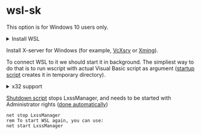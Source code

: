 # wsl-sk

This option is for Windows 10 users only. 

<details>
  <summary>Install WSL</summary>
  
[Make sure](https://aka.ms/wslinstall), you've enabled and installed WSL on your PC properly.
```batch
rem Powershell with Administrative privileges
Enable-WindowsOptionalFeature -Online -FeatureName "Microsoft-Windows-Subsystem-Linux"
rem Install any distributive via Store or using Powershell (e.g. Ubuntu 18.04):
Invoke-WebRequest -Uri https://aka.ms/wsl-ubuntu-1804 -OutFile Ubuntu.appx -UseBasicParsing
```

After installation, you'll be able to run `bash`.

Update your system:
```bash
wsl
sudo apt update
sudo apt upgrade
```
</details>

Install X-server for Windows (for example, [VcXsrv](https://github.com/ArcticaProject/vcxsrv/releases) or [Xming](https://sourceforge.net/projects/xming/)). 

To connect WSL to it we should start it in background. The simpliest way to do that is to run wscript with actual Visual Basic script as argument ([startup script](start.cmd) creates it in temporary directory).

<details>
  <summary>x32 support</summary>
 
WSL has issues with x32 architecture support - you can use solution I've found [here](https://github.com/Microsoft/WSL/issues/2468#issuecomment-374904520):

```bash
sudo apt install -y qemu-user-static
sudo update-binfmts --install i386 /usr/bin/qemu-i386-static --magic '\x7fELF\x01\x01\x01\x03\x00\x00\x00\x00\x00\x00\x00\x00\x03\x00\x03\x00\x01\x00\x00\x00' --mask '\xff\xff\xff\xff\xff\xff\xff\xfc\xff\xff\xff\xff\xff\xff\xff\xff\xf8\xff\xff\xff\xff\xff\xff\xff'
# unfortunately you should run this command @ every session start:
sudo service binfmt-support start
```
</details>
  
[Shutdown script](stop.cmd) stops LxssManager, and needs to be started with Administrator rights ([done automatically](https://stackoverflow.com/a/10052222))

```batch
net stop LxssManager
rem To start WSL again, you can use:
net start LxssManager
```
